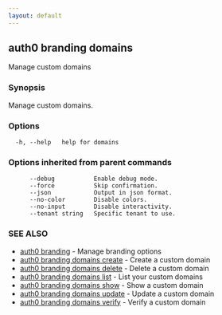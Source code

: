 ```yaml
---
layout: default
---
```

## auth0 branding domains

Manage custom domains

### Synopsis

Manage custom domains.

### Options

```
  -h, --help   help for domains
```

### Options inherited from parent commands

```
      --debug           Enable debug mode.
      --force           Skip confirmation.
      --json            Output in json format.
      --no-color        Disable colors.
      --no-input        Disable interactivity.
      --tenant string   Specific tenant to use.
```

### SEE ALSO

* [auth0 branding](auth0_branding.md)	 - Manage branding options
* [auth0 branding domains create](auth0_branding_domains_create.md)	 - Create a custom domain
* [auth0 branding domains delete](auth0_branding_domains_delete.md)	 - Delete a custom domain
* [auth0 branding domains list](auth0_branding_domains_list.md)	 - List your custom domains
* [auth0 branding domains show](auth0_branding_domains_show.md)	 - Show a custom domain
* [auth0 branding domains update](auth0_branding_domains_update.md)	 - Update a custom domain
* [auth0 branding domains verify](auth0_branding_domains_verify.md)	 - Verify a custom domain

